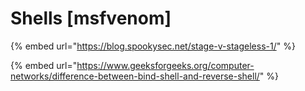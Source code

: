 # Shells \[msfvenom]

{% embed url="https://blog.spookysec.net/stage-v-stageless-1/" %}

{% embed url="https://www.geeksforgeeks.org/computer-networks/difference-between-bind-shell-and-reverse-shell/" %}
